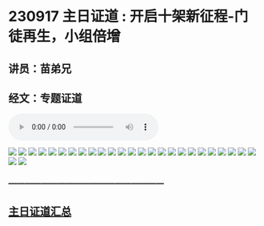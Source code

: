 # 230917 主日证道 : 开启十架新征程-门徒再生，小组倍增
## 讲员：苗弟兄
## 经文：专题证道

<audio controls src="./230917.mp3"></audio>

![](./01.jpg)
![](./02.jpg)
![](./03.jpg)
![](./04.jpg)
![](./05.jpg)
![](./06.jpg)
![](./07.jpg)
![](./08.jpg)
![](./09.jpg)
![](./10.jpg)
![](./11.jpg)
![](./12.jpg)
![](./13.jpg)
![](./14.jpg)
![](./15.jpg)
![](./16.jpg)
![](./17.jpg)
![](./18.jpg)
![](./19.jpg)
![](./20.jpg)
![](./21.jpg)
![](./22.jpg)
![](./23.jpg)
![](./24.jpg)
![](./25.jpg)
![](./26.jpg)
![](./27.jpg)


### ———————————————————

## [主日证道汇总](https://nccchurch.github.io/Sermons/)


